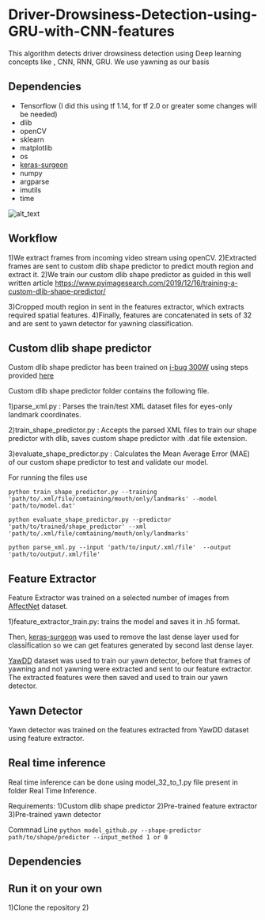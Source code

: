 # Driver-Drowsiness-Detection-using-GRU-with-CNN-features

This algorithm detects driver drowsiness detection using Deep learning concepts like , CNN, RNN, GRU.
We use yawning as our basis

## Dependencies
* Tensorflow (I did this using tf 1.14, for tf 2.0 or greater some changes will be needed)
* dlib
* openCV
* sklearn
* matplotlib
* os
* [keras-surgeon](https://github.com/BenWhetton/keras-surgeon)
* numpy
* argparse
* imutils
* time

![alt_text](https://github.com/srivastava-ayush/Driver-Drowsiness-Detection-using-GRU-with-CNN-features/blob/main/Real%20Time%20Inference/fig_1._3_50%25.jpg)
## Workflow

1)We extract frames from incoming video stream using openCV.
2)Extracted frames are sent to custom dlib shape predictor to predict mouth region and extract it.
2)We train our custom dlib shape predictor as guided in this well written article https://www.pyimagesearch.com/2019/12/16/training-a-custom-dlib-shape-predictor/

3)Cropped mouth region in sent in the features extractor, which extracts required spatial features.
4)Finally, features are concatenated in sets of 32 and are sent to yawn detector for yawning classification.

## Custom dlib shape predictor 
Custom dlib shape predictor has been trained on [i-bug 300W](https://ibug.doc.ic.ac.uk/resources/300-W/) using steps provided [here](https://www.pyimagesearch.com/2019/12/16/training-a-custom-dlib-shape-predictor/)

Custom dlib shape predictor folder contains the following file.

1)parse_xml.py : Parses the train/test XML dataset files for eyes-only landmark coordinates.

2)train_shape_predictor.py : Accepts the parsed XML files to train our shape predictor with dlib, saves custom shape predictor with .dat file extension.

3)evaluate_shape_predictor.py : Calculates the Mean Average Error (MAE) of our custom shape predictor to test and validate our model.

For running the files use

`python train_shape_predictor.py --training 'path/to/.xml/file/comtaining/mouth/only/landmarks' --model 'path/to/model.dat'`

`python evaluate_shape_predictor.py --predictor 'path/to/trained/shape_predictor' --xml 'path/to/.xml/file/comtaining/mouth/only/landmarks'`

`python parse_xml.py --input 'path/to/input/.xml/file'  --output 'path/to/output/.xml/file'`

## Feature Extractor

Feature Extractor was trained on a selected number of images from [AffectNet](http://mohammadmahoor.com/affectnet/) dataset.

1)feature_extractor_train.py: trains the model and saves it in .h5 format.

Then, [keras-surgeon](https://github.com/BenWhetton/keras-surgeon) was used to remove the last dense layer used for classification so we can get features generated by second last dense layer.

[YawDD](https://www.researchgate.net/publication/262255270_YawDD_A_yawning_detection_dataset) dataset was used to train our yawn detector, before that frames of yawning and not yawning were extracted and sent to our feature extractor. The extracted features were then saved and used to train our yawn detector.
## Yawn Detector

Yawn detector was trained on the features extracted from YawDD dataset using feature extractor.


## Real time inference
Real time inference can be done using model_32_to_1.py file present in folder Real Time Inference.

Requirements:
1)Custom dlib shape predictor
2)Pre-trained feature extractor
3)Pre-trained yawn detector

Commnad Line `python model_github.py --shape-predictor path/to/shape/predictor --input_method 1 or 0`

## Dependencies


## Run it on your own 
1)Clone the repository
2)
